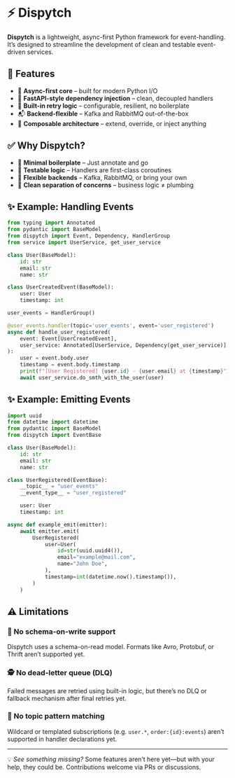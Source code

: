 # ⚡ Dispytch

**Dispytch** is a lightweight, async-first Python framework for event-handling.
It’s designed to streamline the development of clean and testable event-driven services.

## 🚀 Features

* 🧠 **Async-first core** – built for modern Python I/O
* 🔌 **FastAPI-style dependency injection** – clean, decoupled handlers
* 🔁 **Built-in retry logic** – configurable, resilient, no boilerplate
* 📬 **Backend-flexible** – Kafka and RabbitMQ out-of-the-box
* 🧱 **Composable architecture** – extend, override, or inject anything

## ✅ Why Dispytch?

* 🧼 **Minimal boilerplate** – Just annotate and go
* 🧪 **Testable logic** – Handlers are first-class coroutines
* 🔄 **Flexible backends** – Kafka, RabbitMQ, or bring your own
* 🧩 **Clean separation of concerns** – business logic ≠ plumbing

## ✨ Example: Handling Events

```python
from typing import Annotated
from pydantic import BaseModel
from dispytch import Event, Dependency, HandlerGroup
from service import UserService, get_user_service

class User(BaseModel):
    id: str
    email: str
    name: str

class UserCreatedEvent(BaseModel):
    user: User
    timestamp: int

user_events = HandlerGroup()

@user_events.handler(topic='user_events', event='user_registered')
async def handle_user_registered(
    event: Event[UserCreatedEvent],
    user_service: Annotated[UserService, Dependency(get_user_service)]
):
    user = event.body.user
    timestamp = event.body.timestamp
    print(f"[User Registered] {user.id} - {user.email} at {timestamp}")
    await user_service.do_smth_with_the_user(user)
```

## ✨ Example: Emitting Events

```python
import uuid
from datetime import datetime
from pydantic import BaseModel
from dispytch import EventBase

class User(BaseModel):
    id: str
    email: str
    name: str

class UserRegistered(EventBase):
    __topic__ = "user_events"
    __event_type__ = "user_registered"

    user: User
    timestamp: int

async def example_emit(emitter):
    await emitter.emit(
        UserRegistered(
            user=User(
                id=str(uuid.uuid4()),
                email="example@mail.com",
                name="John Doe",
            ),
            timestamp=int(datetime.now().timestamp()),
        )
    )
```

## ⚠️ Limitations

### 🧾 No schema-on-write support

Dispytch uses a schema-on-read model. Formats like Avro, Protobuf, or Thrift aren’t supported yet.

### 🕵️ No dead-letter queue (DLQ)

Failed messages are retried using built-in logic, but there’s no DLQ or fallback mechanism after final retries yet.

### 🧩 No topic pattern matching

Wildcard or templated subscriptions (e.g. `user.*`, `order:{id}:events`) aren’t supported in handler declarations yet.

---

💡 *See something missing?*
Some features aren’t here yet—but with your help, they could be. Contributions welcome via PRs or discussions.
